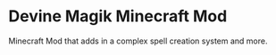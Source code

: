 Devine Magik Minecraft Mod
==========================
Minecraft Mod that adds in a complex spell creation system and more.



